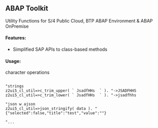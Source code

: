 ## ABAP Toolkit
Utility Functions for S/4 Public Cloud, BTP ABAP Environment & ABAP OnPremise

#### Features:
* Simplified SAP APIs to class-based methods

#### Usage:

character operations
```abap

"strings
z2ui5_cl_util=>c_trim_upper( ` JsadfHHs  ` ). "->JSADFHHS
z2ui5_cl_util=>c_trim_lower( ` JsadfHHs  ` ). "->jsadfhhs

"json w ajson
z2ui5_cl_util=>json_stringify( data ). "{"selected":false,"title":"test","value":""}

"...
```

